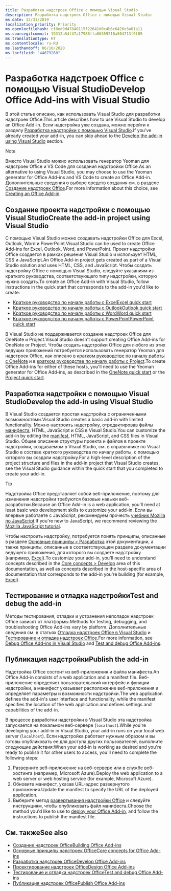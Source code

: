```yaml
---
title: Разработка надстроек Office с помощью Visual Studio
description: Разработка надстроек Office с помощью Visual Studio
ms.date: 12/31/2019
localization_priority: Priority
ms.openlocfilehash: cf8ed9d47840115f22641d0c4b6c6426e3a01a11
ms.sourcegitcommit: 19312a54f47a17988ffa86359218a504713f9f09
ms.translationtype: HT
ms.contentlocale: ru-RU
ms.lasthandoff: 06/10/2020
ms.locfileid: "44679260"
---
```

# <a name="develop-office-add-ins-with-visual-studio"></a><span data-ttu-id="9dea0-103">Разработка надстроек Office с помощью Visual Studio</span><span class="sxs-lookup"><span data-stu-id="9dea0-103">Develop Office Add-ins with Visual Studio</span></span>

<span data-ttu-id="9dea0-104">В этой статье описано, как использовать Visual Studio для разработки надстроек Office.</span><span class="sxs-lookup"><span data-stu-id="9dea0-104">This article describes how to use Visual Studio to develop an Office Add-in.</span></span> <span data-ttu-id="9dea0-105">Если надстройка уже создана, можно перейти к разделу [Разработка надстройки с помощью Visual Studio](#develop-the-add-in-using-visual-studio).</span><span class="sxs-lookup"><span data-stu-id="9dea0-105">If you've already created your add-in, you can skip ahead to the [Develop the add-in using Visual Studio](#develop-the-add-in-using-visual-studio) section.</span></span>

> [!NOTE]
> <span data-ttu-id="9dea0-106">Вместо Visual Studio можно использовать генератор Yeoman для надстроек Office и VS Code для создания надстройки Office.</span><span class="sxs-lookup"><span data-stu-id="9dea0-106">As an alternative to using Visual Studio, you may choose to use the Yeoman generator for Office Add-ins and VS Code to create an Office Add-in.</span></span> <span data-ttu-id="9dea0-107">Дополнительные сведения о выборе средств создания см. в разделе [Создание надстроек Office](../overview/office-add-ins-fundamentals.md#creating-an-office-add-in).</span><span class="sxs-lookup"><span data-stu-id="9dea0-107">For more information about this choice, see [Creating an Office Add-in](../overview/office-add-ins-fundamentals.md#creating-an-office-add-in).</span></span>

## <a name="create-the-add-in-project-using-visual-studio"></a><span data-ttu-id="9dea0-108">Создание проекта надстройки с помощью Visual Studio</span><span class="sxs-lookup"><span data-stu-id="9dea0-108">Create the add-in project using Visual Studio</span></span>

<span data-ttu-id="9dea0-109">С помощью Visual Studio можно создавать надстройки Office для Excel, Outlook, Word и PowerPoint.</span><span class="sxs-lookup"><span data-stu-id="9dea0-109">Visual Studio can be used to create Office Add-ins for Excel, Outlook, Word, and PowerPoint.</span></span> <span data-ttu-id="9dea0-110">Проект надстройки Office создается в рамках решения Visual Studio и использует HTML, CSS и JavaScript.</span><span class="sxs-lookup"><span data-stu-id="9dea0-110">An Office Add-in project gets created as part of a Visual Studio solution and uses HTML, CSS, and JavaScript.</span></span> <span data-ttu-id="9dea0-111">Чтобы создать надстройку Office с помощью Visual Studio, следуйте указаниям из краткого руководства, соответствующего типу надстройки, которую нужно создать.</span><span class="sxs-lookup"><span data-stu-id="9dea0-111">To create an Office Add-in with Visual Studio, follow instructions in the quick start that corresponds to the add-in you'd like to create:</span></span>

- [<span data-ttu-id="9dea0-112">Краткое руководство по началу работы с Excel</span><span class="sxs-lookup"><span data-stu-id="9dea0-112">Excel quick start</span></span>](../quickstarts/excel-quickstart-jquery.md?tabs=visualstudio)
- [<span data-ttu-id="9dea0-113">Краткое руководство по началу работы с Outlook</span><span class="sxs-lookup"><span data-stu-id="9dea0-113">Outlook quick start</span></span>](../quickstarts/outlook-quickstart.md?tabs=visualstudio)
- [<span data-ttu-id="9dea0-114">Краткое руководство по началу работы с Word</span><span class="sxs-lookup"><span data-stu-id="9dea0-114">Word quick start</span></span>](../quickstarts/word-quickstart.md?tabs=visualstudio)
- [<span data-ttu-id="9dea0-115">Краткое руководство по началу работы с PowerPoint</span><span class="sxs-lookup"><span data-stu-id="9dea0-115">PowerPoint quick start</span></span>](../quickstarts/powerpoint-quickstart.md?tabs=visualstudio)

<span data-ttu-id="9dea0-116">В Visual Studio не поддерживается создание надстроек Office для OneNote и Project.</span><span class="sxs-lookup"><span data-stu-id="9dea0-116">Visual Studio doesn't support creating Office Add-ins for OneNote or Project.</span></span> <span data-ttu-id="9dea0-117">Чтобы создать надстройки Office для любого из этих ведущих приложений потребуется использовать генератор Yeoman для надстроек Office, как описано в [кратком руководстве по началу работы с OneNote](../quickstarts/onenote-quickstart.md) и в [кратком руководстве по началу работы с Project](../quickstarts/project-quickstart.md).</span><span class="sxs-lookup"><span data-stu-id="9dea0-117">To create Office Add-ins for either of these hosts, you'll need to use the Yeoman generator for Office Add-ins, as described in the [OneNote quick start](../quickstarts/onenote-quickstart.md) or the [Project quick start](../quickstarts/project-quickstart.md).</span></span>

## <a name="develop-the-add-in-using-visual-studio"></a><span data-ttu-id="9dea0-118">Разработка надстройки с помощью Visual Studio</span><span class="sxs-lookup"><span data-stu-id="9dea0-118">Develop the add-in using Visual Studio</span></span>

<span data-ttu-id="9dea0-119">В Visual Studio создается простая надстройка с ограниченными возможностями.</span><span class="sxs-lookup"><span data-stu-id="9dea0-119">Visual Studio creates a basic add-in with limited functionality.</span></span> <span data-ttu-id="9dea0-120">Можно настроить надстройку, отредактировав файлы [манифеста](add-in-manifests.md), HTML, JavaScript и CSS в Visual Studio.</span><span class="sxs-lookup"><span data-stu-id="9dea0-120">You can customize the add-in by editing the [manifest](add-in-manifests.md), HTML, JavaScript, and CSS files in Visual Studio.</span></span> <span data-ttu-id="9dea0-121">Общее описание структуры проекта и файлов в проекте надстройки, создаваемом в Visual Studio, см. в справочнике по Visual Studio в составе краткого руководства по началу работы, с помощью которого вы создали надстройку.</span><span class="sxs-lookup"><span data-stu-id="9dea0-121">For a high-level description of the project structure and files in the add-in project that Visual Studio creates, see the Visual Studio guidance within the quick start that you completed to create your add-in.</span></span> 

> [!TIP]
> <span data-ttu-id="9dea0-122">Надстройка Office представляет собой веб-приложение, поэтому для изменения надстройки требуются базовые навыки веб-разработки.</span><span class="sxs-lookup"><span data-stu-id="9dea0-122">Because an Office Add-in is a web application, you'll need at least basic web development skills to customize your add-in.</span></span> <span data-ttu-id="9dea0-123">Если вы впервые работаете с JavaScript, рекомендуем прочесть [учебник Mozilla по JavaScript](https://developer.mozilla.org/docs/Web/JavaScript/Guide/Introduction).</span><span class="sxs-lookup"><span data-stu-id="9dea0-123">If you're new to JavaScript, we recommend reviewing the [Mozilla JavaScript tutorial](https://developer.mozilla.org/docs/Web/JavaScript/Guide/Introduction).</span></span>

<span data-ttu-id="9dea0-124">Чтобы настроить надстройку, потребуется понять принципы, описанные в разделе [Основные принципы > Разработка](develop-overview.md) этой документации, а также принципы, описанные в соответствующем разделе документации ведущего приложения, для которого вы создаете надстройку (например, [Excel](../excel/index.yml)).</span><span class="sxs-lookup"><span data-stu-id="9dea0-124">To customize your add-in, you'll need to understand concepts described in the [Core concepts > Develop](develop-overview.md) area of this documentation, as well as concepts described in the host-specific area of documentation that corresponds to the add-in you're building (for example, [Excel](../excel/index.yml)).</span></span> 

## <a name="test-and-debug-the-add-in"></a><span data-ttu-id="9dea0-125">Тестирование и отладка надстройки</span><span class="sxs-lookup"><span data-stu-id="9dea0-125">Test and debug the add-in</span></span>

<span data-ttu-id="9dea0-126">Методы тестирования, отладки и устранения неполадок надстроек Office зависят от платформы.</span><span class="sxs-lookup"><span data-stu-id="9dea0-126">Methods for testing, debugging, and troubleshooting Office Add-ins vary by platform.</span></span> <span data-ttu-id="9dea0-127">Дополнительные сведения см. в статьях [Отладка надстроек Office в Visual Studio](debug-office-add-ins-in-visual-studio.md) и [Тестирование и отладка надстроек Office](../testing/test-debug-office-add-ins.md).</span><span class="sxs-lookup"><span data-stu-id="9dea0-127">For more information, see [Debug Office Add-ins in Visual Studio](debug-office-add-ins-in-visual-studio.md) and [Test and debug Office Add-ins](../testing/test-debug-office-add-ins.md).</span></span>

## <a name="publish-the-add-in"></a><span data-ttu-id="9dea0-128">Публикация надстройки</span><span class="sxs-lookup"><span data-stu-id="9dea0-128">Publish the add-in</span></span>

<span data-ttu-id="9dea0-129">Надстройка Office состоит из веб-приложения и файла манифеста.</span><span class="sxs-lookup"><span data-stu-id="9dea0-129">An Office Add-in consists of a web application and a manifest file.</span></span> <span data-ttu-id="9dea0-130">Веб-приложение определяет пользовательский интерфейс и функции надстройки, а манифест указывает расположение веб-приложения и определяет параметры и возможности надстройки.</span><span class="sxs-lookup"><span data-stu-id="9dea0-130">The web application defines the add-in's user interface and functionality, while the manifest specifies the location of the web application and defines settings and capabilities of the add-in.</span></span>

<span data-ttu-id="9dea0-131">В процессе разработки надстройки в Visual Studio эта надстройка запускается на локальном веб-сервере (`localhost`).</span><span class="sxs-lookup"><span data-stu-id="9dea0-131">While you're developing your add-in in Visual Studio, your add-in runs on your local web server (`localhost`).</span></span> <span data-ttu-id="9dea0-132">Если надстройка работает нужным образом и вы готовы опубликовать ее для доступа других пользователей, выполните следующие действия:</span><span class="sxs-lookup"><span data-stu-id="9dea0-132">When your add-in is working as desired and you're ready to publish it for other users to access, you'll need to complete the following steps:</span></span>

1. <span data-ttu-id="9dea0-133">Разверните веб-приложение на веб-сервере или в службе веб-хостинга (например, Microsoft Azure).</span><span class="sxs-lookup"><span data-stu-id="9dea0-133">Deploy the web application to a web server or web hosting service (for example, Microsoft Azure).</span></span>
2. <span data-ttu-id="9dea0-134">Обновите манифест, указав URL-адрес развернутого приложения.</span><span class="sxs-lookup"><span data-stu-id="9dea0-134">Update the manifest to specify the URL of the deployed application.</span></span> 
3. <span data-ttu-id="9dea0-135">Выберите метод [развертывания надстройки Office](../publish/publish.md) и следуйте инструкциям, чтобы опубликовать файл манифеста.</span><span class="sxs-lookup"><span data-stu-id="9dea0-135">Choose the method you'd like to use to [deploy your Office Add-in](../publish/publish.md), and follow the instructions to publish the manifest file.</span></span>

## <a name="see-also"></a><span data-ttu-id="9dea0-136">См. также</span><span class="sxs-lookup"><span data-stu-id="9dea0-136">See also</span></span>

- [<span data-ttu-id="9dea0-137">Создание надстроек Office</span><span class="sxs-lookup"><span data-stu-id="9dea0-137">Building Office Add-ins</span></span>](../overview/office-add-ins-fundamentals.md)
- [<span data-ttu-id="9dea0-138">Основные принципы надстроек Office</span><span class="sxs-lookup"><span data-stu-id="9dea0-138">Core concepts for Office Add-ins</span></span>](../overview/core-concepts-office-add-ins.md)
- [<span data-ttu-id="9dea0-139">Разработка надстроек Office</span><span class="sxs-lookup"><span data-stu-id="9dea0-139">Develop Office Add-ins</span></span>](../develop/develop-overview.md)
- [<span data-ttu-id="9dea0-140">Проектирование надстроек Office</span><span class="sxs-lookup"><span data-stu-id="9dea0-140">Design Office Add-ins</span></span>](../design/add-in-design.md)
- [<span data-ttu-id="9dea0-141">Тестирование и отладка надстроек Office</span><span class="sxs-lookup"><span data-stu-id="9dea0-141">Test and debug Office Add-ins</span></span>](../testing/test-debug-office-add-ins.md)
- [<span data-ttu-id="9dea0-142">Публикация надстроек Office</span><span class="sxs-lookup"><span data-stu-id="9dea0-142">Publish Office Add-ins</span></span>](../publish/publish.md)
